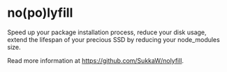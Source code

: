 # no(po)lyfill

Speed up your package installation process, reduce your disk usage, extend the lifespan of your precious SSD by reducing your node_modules size.

Read more information at https://github.com/SukkaW/nolyfill.
